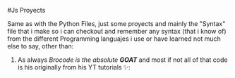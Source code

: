 #Js Proyects

Same as with the Python Files, just some proyects and mainly the "Syntax" file that i make so i can checkout and remember any syntax (that i know of) from the different Programming languajes i use or have learned
not much else to say, other than:
1. As always *Brocode is the absolute **GOAT*** and most if not all of that code is his originally from his YT tutorials ✨:
